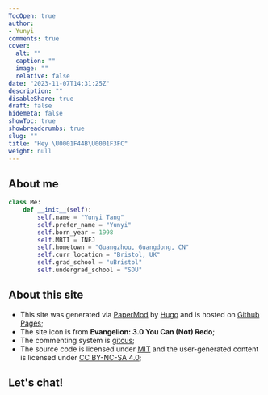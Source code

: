 ```yaml
---
TocOpen: true
author:
- Yunyi
comments: true
cover:
  alt: ""
  caption: ""
  image: ""
  relative: false
date: "2023-11-07T14:31:25Z"
description: ""
disableShare: true
draft: false
hidemeta: false
showToc: true
showbreadcrumbs: true
slug: ""
title: "Hey \U0001F44B\U0001F3FC"
weight: null
---
```


## About me
```python
class Me:
    def __init__(self):
        self.name = "Yunyi Tang"
        self.prefer_name = "Yunyi"
        self.born_year = 1998
        self.MBTI = INFJ
        self.hometown = "Guangzhou, Guangdong, CN"
        self.curr_location = "Bristol, UK"
        self.grad_school = "uBristol"
        self.undergrad_school = "SDU"
```

## About this site

- This site was generated via [PaperMod](https://github.com/adityatelange/hugo-PaperMod/) by [Hugo](https://gohugo.io/) and is hosted on [Github Pages](https://pages.cloudflare.com/);
- The site icon is from **Evangelion: 3.0 You Can (Not) Redo**;
- The commenting system is [gitcus](https://giscus.app/);
- The source code is licensed under [MIT](https://github.com/yunyit/yunyit.github.io/blob/main/LICENSE.md) and the user-generated content is licensed under [CC BY-NC-SA 4.0](https://creativecommons.org/licenses/by-nc-sa/4.0/?ref=chooser-v1);

## Let's chat!